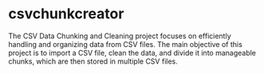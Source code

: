 # csvchunkcreator
The CSV Data Chunking and Cleaning project focuses on efficiently handling and organizing data from CSV files. The main objective of this project is to import a CSV file, clean the data, and divide it into manageable chunks, which are then stored in multiple CSV files.
